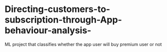 # Directing-customers-to-subscription-through-App-behaviour-analysis-
ML project that classifies whether the app user will buy premium user or not
